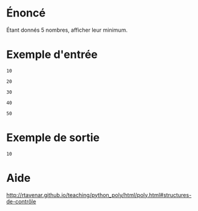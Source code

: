 # **Énoncé**

Étant donnés 5 nombres, afficher leur minimum.

# Exemple d'entrée

```
10
```

```
20
```

```
30
```

```
40
```

```
50
```

# Exemple de sortie

```
10
```

# Aide

http://rtavenar.github.io/teaching/python_poly/html/poly.html#structures-de-contrôle